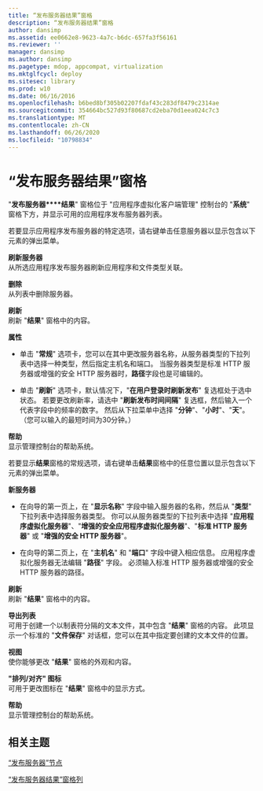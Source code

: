 ```yaml
---
title: “发布服务器结果”窗格
description: “发布服务器结果”窗格
author: dansimp
ms.assetid: ee0662e8-9623-4a7c-b6dc-657fa3f56161
ms.reviewer: ''
manager: dansimp
ms.author: dansimp
ms.pagetype: mdop, appcompat, virtualization
ms.mktglfcycl: deploy
ms.sitesec: library
ms.prod: w10
ms.date: 06/16/2016
ms.openlocfilehash: b6bed8bf305b02207fdaf43c283df8479c2314ae
ms.sourcegitcommit: 354664bc527d93f80687cd2eba70d1eea024c7c3
ms.translationtype: MT
ms.contentlocale: zh-CN
ms.lasthandoff: 06/26/2020
ms.locfileid: "10798834"
---
```

# “发布服务器结果”窗格


"**发布服务器****结果**" 窗格位于 "应用程序虚拟化客户端管理" 控制台的 "**系统**" 窗格下方，并显示可用的应用程序发布服务器列表。

若要显示应用程序发布服务器的特定选项，请右键单击任意服务器以显示包含以下元素的弹出菜单。

<a href="" id="refresh-server"></a>**刷新服务器**  
从所选应用程序发布服务器刷新应用程序和文件类型关联。

<a href="" id="delete"></a>**删除**  
从列表中删除服务器。

<a href="" id="refresh"></a>**刷新**  
刷新 "**结果**" 窗格中的内容。

<a href="" id="properties"></a>**属性**  
-   单击 "**常规**" 选项卡，您可以在其中更改服务器名称，从服务器类型的下拉列表中选择一种类型，然后指定主机名和端口。 当服务器类型是标准 HTTP 服务器或增强的安全 HTTP 服务器时，**路径**字段也是可编辑的。

-   单击 "**刷新**" 选项卡，默认情况下，"**在用户登录时刷新发布**" 复选框处于选中状态。 若要更改刷新率，请选中 "**刷新发布时间间隔**" 复选框，然后输入一个代表字段中的频率的数字。 然后从下拉菜单中选择 "**分钟**"、"**小时**"、"**天**"。 （您可以输入的最短时间为30分钟。）

<a href="" id="help"></a>**帮助**  
显示管理控制台的帮助系统。

若要显示**结果**窗格的常规选项，请右键单击**结果**窗格中的任意位置以显示包含以下元素的弹出菜单。

<a href="" id="new-server"></a>**新服务器**  
-   在向导的第一页上，在 "**显示名称**" 字段中输入服务器的名称，然后从 "**类型**" 下拉列表中选择服务器类型。 你可以从服务器类型的下拉列表中选择 "**应用程序虚拟化服务器**"、"**增强的安全应用程序虚拟化服务器**"、"**标准 HTTP 服务器**" 或 "**增强的安全 HTTP 服务器**"。

-   在向导的第二页上，在 "**主机名**" 和 "**端口**" 字段中键入相应信息。 应用程序虚拟化服务器无法编辑 "**路径**" 字段。 必须输入标准 HTTP 服务器或增强的安全 HTTP 服务器的路径。

<a href="" id="refresh"></a>**刷新**  
刷新 "**结果**" 窗格中的内容。

<a href="" id="export-list"></a>**导出列表**  
可用于创建一个以制表符分隔的文本文件，其中包含 "**结果**" 窗格的内容。 此项显示一个标准的 "**文件保存**" 对话框，您可以在其中指定要创建的文本文件的位置。

<a href="" id="view"></a>**视图**  
使你能够更改 "**结果**" 窗格的外观和内容。

<a href="" id="arrange-line-up-icons"></a>**"排列/对齐" 图标**  
可用于更改图标在 "**结果**" 窗格中的显示方式。

<a href="" id="help"></a>**帮助**  
显示管理控制台的帮助系统。

## 相关主题


[“发布服务器”节点](publishing-servers-node.md)

[“发布服务器结果”窗格列](publishing-servers-results-pane-columns.md)

 

 





